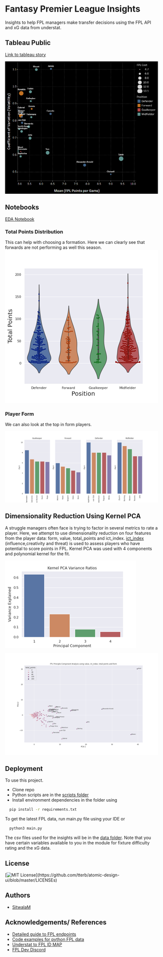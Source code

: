 
# Fantasy Premier League Insights

Insights to help FPL managers make transfer decisions using the FPL API and xG data from understat. 
## Tableau Public 

[Link to tableau story](https://public.tableau.com/app/profile/sitwala.mundia/viz/FPLInsightGW1-GW1920212022Season/Story1)

 ![](images/volatility.PNG)
 
 ## Notebooks
 
 [EDA Notebook](https://github.com/SitwalaM/fpl/blob/main/notebooks/fpl_eda.ipynb)
 
 ### Total Points Distribution
 
This can help with choosing a formation. Here we can clearly see that forwards are not performing as well this season.
![total points distribution](https://github.com/SitwalaM/fpl/blob/main/images/points_violin.png)

### Player Form

We can also look at the top in form players.

![form](https://github.com/SitwalaM/fpl/blob/main/images/form_top5.png)

## Dimensionality Reduction Using Kernel PCA

A struggle managers often face is trying to factor in several metrics to rate a player. Here, we attempt to use dimensionality reduction on four features from the player data: form, value, total_points and ict_index. [ict_index](https://www.premierleague.com/news/65567) (influence,creativity and threat) is used to assess players who have potential to score points in FPL. Kernel PCA was used with 4 components and polynomial kernel for the fit.

![variability](https://github.com/SitwalaM/fpl/blob/main/images/variance_ratios.png)

![PCA Plot](https://github.com/SitwalaM/fpl/blob/main/images/pca_plot.png)

## Deployment

To use this project.
* Clone repo
* Python scripts are in the [scripts folder](https://github.com/SitwalaM/fpl/tree/main/scripts)
* Install environment dependencies in the folder  using

```bash
  pip install -r requirements.txt 
```

To get the latest FPL data, run main.py file using your IDE or
```bash
  python3 main.py
```
The csv files used for the insights will be in the [data folder](https://github.com/SitwalaM/fpl/tree/main/data). Note that you have certain variables available to you in the module for fixture difficulty rating and the xG data.

## License

[![MIT License](https://img.shields.io/apm/l/atomic-design-ui.svg?)](https://github.com/tterb/atomic-design-ui/blob/master/LICENSEs)

## Authors

- [SitwalaM](https://github.com/SitwalaM)
  
## Acknowledgements/ References

 - [Detailed guide to FPL endpoints](https://medium.com/@frenzelts/fantasy-premier-league-api-endpoints-a-detailed-guide-acbd5598eb19)
 - [Code examples for python FPL data](https://towardsdatascience.com/fantasy-premier-league-value-analysis-python-tutorial-using-the-fpl-api-8031edfe9910)
 - [Understat to FPL ID MAP](https://github.com/ChrisMusson/Football-Datasets)
 - [FPL Dev Discord](https://discord.gg/rEuX54nz)
 

    
